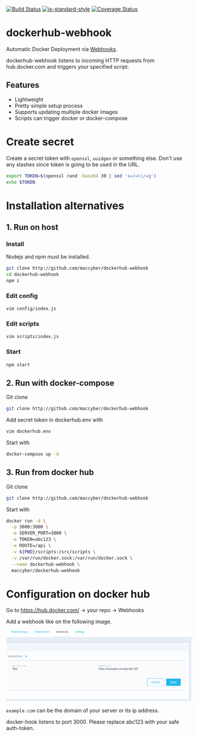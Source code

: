 [![Build Status](https://travis-ci.org/maccyber/dockerhub-webhook.svg?branch=master)](https://travis-ci.org/maccyber/dockerhub-webhook)
[![js-standard-style](https://img.shields.io/badge/code%20style-standard-brightgreen.svg?style=flat)](https://github.com/feross/standard)
[![Coverage Status](https://coveralls.io/repos/github/maccyber/dockerhub-webhook/badge.svg)](https://coveralls.io/github/maccyber/dockerhub-webhook)

# dockerhub-webhook

Automatic Docker Deployment via [Webhooks](https://docs.docker.com/docker-hub/builds/#webhooks).

dockerhub-webhook listens to incoming HTTP requests from hub.docker.com and triggers your specified script.

## Features

* Lightweight
* Pretty simple setup process
* Supports updating multiple docker images
* Scripts can trigger docker or docker-compose

# Create secret
Create a secret token with ``openssl``, ``uuidgen`` or something else. Don't use any slashes since token is going to be used in the URL.

```sh
export TOKEN=$(openssl rand -base64 30 | sed 's=/=\\/=g')
echo $TOKEN
```

# Installation alternatives

## 1. Run on host

### Install

Nodejs and npm must be installed.

```sh
git clone http://github.com/maccyber/dockerhub-webhook
cd dockerhub-webhook
npm i
```

### Edit config
```sh
vim config/index.js
```

### Edit scripts
```sh
vim scripts/index.js
```

### Start
```sh
npm start
```

## 2. Run with docker-compose

Git clone
```sh
git clone http://github.com/maccyber/dockerhub-webhook
```

Add secret token in dockerhub.env with
```sh
vim dockerhub.env
```

Start with
```sh
docker-compose up -d
```

## 3. Run from docker hub

Git clone
```sh
git clone http://github.com/maccyber/dockerhub-webhook
```

Start with
```sh
docker run -d \
  -p 3000:3000 \
  -e SERVER_PORT=3000 \
  -e TOKEN=abc123 \
  -e ROUTE=/api \
  -v ${PWD}/scripts:/src/scripts \
  -v /var/run/docker.sock:/var/run/docker.sock \
  --name dockerhub-webhook \
  maccyber/dockerhub-webhook 
```

# Configuration on docker hub

Go to https://hub.docker.com/ -> your repo -> Webhooks

Add a webhook like on the following image.

![alt tag](dockerhook.png)

``example.com`` can be the domain of your server or its ip address.

docker-hook listens to port 3000. Please replace abc123 with your safe auth-token.
